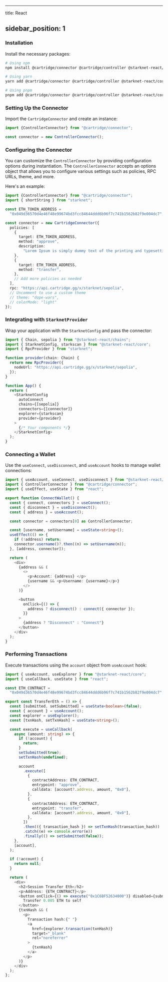 * * *

title: React

## sidebar_position: 1

### Installation

Install the necessary packages:

```sh
# Using npm
npm install @cartridge/connector @cartridge/controller @starknet-react/core starknet

# Using yarn
yarn add @cartridge/connector @cartridge/controller @starknet-react/core starknet

# Using pnpm
pnpm add @cartridge/connector @cartridge/controller @starknet-react/core starknet
```

### Setting Up the Connector

Import the `CartridgeConnector` and create an instance:

```typescript
import {ControllerConnector} from "@cartridge/connector";

const connector = new ControllerConnector();
```

### Configuring the Connector

You can customize the `ControllerConnector` by providing configuration options during instantiation. The `ControllerConnector` accepts an options object that allows you to configure various settings such as policies, RPC URLs, theme, and more.

Here's an example:

```typescript
import {ControllerConnector} from "@cartridge/connector";
import { shortString } from "starknet";

const ETH_TOKEN_ADDRESS =
  "0x049d36570d4e46f48e99674bd3fcc84644ddd6b96f7c741b1562b82f9e004dc7";

const connector = new CartridgeConnector({
  policies: [
    {
      target: ETH_TOKEN_ADDRESS,
      method: "approve",
      description:
        "Lorem Ipsum is simply dummy text of the printing and typesetting industry.",
    },
    {
      target: ETH_TOKEN_ADDRESS,
      method: "transfer",
    },
    // Add more policies as needed
  ],
  rpc: "https://api.cartridge.gg/x/starknet/sepolia",
  // Uncomment to use a custom theme
  // theme: "dope-wars",
  // colorMode: "light"
});
```

### Integrating with `StarknetProvider`

Wrap your application with the `StarknetConfig` and pass the connector:

```typescript
import { Chain, sepolia } from "@starknet-react/chains";
import { StarknetConfig, starkscan } from "@starknet-react/core";
import { RpcProvider } from "starknet";

function provider(chain: Chain) {
  return new RpcProvider({
    nodeUrl: "https://api.cartridge.gg/x/starknet/sepolia",
  });
}

function App() {
  return (
    <StarknetConfig
      autoConnect
      chains={[sepolia]}
      connectors={[connector]}
      explorer={starkscan}
      provider={provider}
    >
      {/* Your components */}
    </StarknetConfig>
  );
}
```

### Connecting a Wallet

Use the `useConnect`, `useDisconnect`, and `useAccount` hooks to manage wallet connections:

```typescript
import { useAccount, useConnect, useDisconnect } from "@starknet-react/core";
import { ControllerConnector } from "@cartridge/connector";
import { useEffect, useState } from "react";

export function ConnectWallet() {
  const { connect, connectors } = useConnect();
  const { disconnect } = useDisconnect();
  const { address } = useAccount();

  const connector = connectors[0] as ControllerConnector;

  const [username, setUsername] = useState<string>();
  useEffect(() => {
    if (!address) return;
    connector.username()?.then((n) => setUsername(n));
  }, [address, connector]);

  return (
    <div>
      {address && (
        <>
          <p>Account: {address} </p>
          {username && <p>Username: {username}</p>}
        </>
      )}

      <button
        onClick={() => {
          address ? disconnect() : connect({ connector });
        }}
      >
        {address ? "Disconnect" : "Connect"}
      </button>
    </div>
  );
}
```

### Performing Transactions

Execute transactions using the `account` object from `useAccount` hook:

```typescript
import { useAccount, useExplorer } from "@starknet-react/core";
import { useCallback, useState } from "react";

const ETH_CONTRACT =
  "0x049d36570d4e46f48e99674bd3fcc84644ddd6b96f7c741b1562b82f9e004dc7";

export const TransferEth = () => {
  const [submitted, setSubmitted] = useState<boolean>(false);
  const { account } = useAccount();
  const explorer = useExplorer();
  const [txnHash, setTxnHash] = useState<string>();

  const execute = useCallback(
    async (amount: string) => {
      if (!account) {
        return;
      }
      setSubmitted(true);
      setTxnHash(undefined);

      account
        .execute([
          {
            contractAddress: ETH_CONTRACT,
            entrypoint: "approve",
            calldata: [account?.address, amount, "0x0"],
          },
          {
            contractAddress: ETH_CONTRACT,
            entrypoint: "transfer",
            calldata: [account?.address, amount, "0x0"],
          },
        ])
        .then(({ transaction_hash }) => setTxnHash(transaction_hash))
        .catch((e) => console.error(e))
        .finally(() => setSubmitted(false));
    },
    [account],
  );

  if (!account) {
    return null;
  }

  return (
    <div>
      <h2>Session Transfer Eth</h2>
      <p>Address: {ETH_CONTRACT}</p>
      <button onClick={() => execute("0x1C6BF52634000")} disabled={submitted}>
        Transfer 0.005 ETH to self
      </button>
      {txnHash && (
        <p>
          Transaction hash:{" "}
          <a
            href={explorer.transaction(txnHash)}
            target="_blank"
            rel="noreferrer"
          >
            {txnHash}
          </a>
        </p>
      )}
    </div>
  );
};
```
